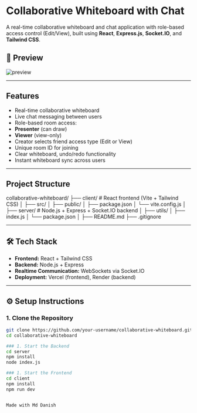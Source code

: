 #  Collaborative Whiteboard with Chat

A real-time collaborative whiteboard and chat application with role-based access control (Edit/View), built using **React**, **Express.js**, **Socket.IO**, and **Tailwind CSS**.

## 📸 Preview

<!-- Add an image or GIF demo if available -->
![preview](./preview.gif)

---

##  Features

-  Real-time collaborative whiteboard
-  Live chat messaging between users
-  Role-based room access:
  - **Presenter** (can draw)
  - **Viewer** (view-only)
-  Creator selects friend access type (Edit or View)
-  Unique room ID for joining
-  Clear whiteboard, undo/redo functionality
-  Instant whiteboard sync across users

---

##  Project Structure
collaborative-whiteboard/
├── client/ # React frontend (Vite + Tailwind CSS)
│ ├── src/
│ ├── public/
│ ├── package.json
│ └── vite.config.js
│
├── server/ # Node.js + Express + Socket.IO backend
│ ├── utils/
│ ├── index.js
│ └── package.json
│
├── README.md
├── .gitignore


---

## 🛠 Tech Stack

- **Frontend:** React + Tailwind CSS
- **Backend:** Node.js + Express
- **Realtime Communication:** WebSockets via Socket.IO
- **Deployment:** Vercel (frontend), Render (backend)

---

## ⚙️ Setup Instructions

### 1. Clone the Repository

```bash
git clone https://github.com/your-username/collaborative-whiteboard.git
cd collaborative-whiteboard

### 1. Start the Backend
cd server
npm install
node index.js

### 1. Start the Frontend
cd client
npm install
npm run dev


Made with Md Danish